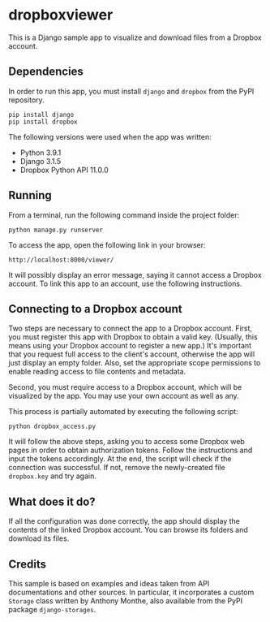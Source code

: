 # dropboxviewer

This is a Django sample app to visualize and download files from a 
Dropbox account.

## Dependencies

In order to run this app, you must install `django` and `dropbox` from the
PyPI repository.

```
pip install django
pip install dropbox
```

The following versions were used when the app was written:

* Python 3.9.1
* Django 3.1.5
* Dropbox Python API 11.0.0

## Running

From a terminal, run the following command inside the project folder:

```
python manage.py runserver
```

To access the app, open the following link in your browser:

```
http://localhost:8000/viewer/
```

It will possibly display an error message, saying it cannot access a Dropbox
account. To link this app to an account, use the following instructions.

## Connecting to a Dropbox account

Two steps are necessary to connect the app to a Dropbox account. First,
you must register this app with Dropbox to obtain a valid key. (Usually, this
means using your Dropbox account to register a new app.) It's important that
you request full access to the client's account, otherwise the app will just
display an empty folder. Also, set the appropriate scope permissions to enable
reading access to file contents and metadata.

Second, you must require access to a Dropbox account, which will be 
visualized by the app. You may use your own account as well as any.

This process is partially automated by executing the following script:

```
python dropbox_access.py
```

It will follow the above steps, asking you to access some Dropbox web pages
in order to obtain authorization tokens. Follow the instructions and input the
tokens accordingly. At the end, the script will check if the connection was
successful. If not, remove the newly-created file ``dropbox.key`` and try
again.

## What does it do?

If all the configuration was done correctly, the app should display the
contents of the linked Dropbox account. You can browse its folders and download
its files.

## Credits

This sample is based on examples and ideas taken from API
documentations and other sources. In particular, it incorporates a 
custom ``Storage`` class written by Anthony Monthe, also available 
from the PyPI package ``django-storages``.

